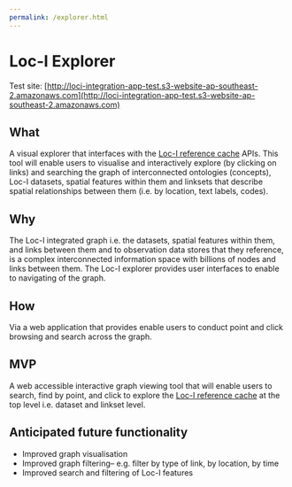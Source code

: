 ```yaml
---
permalink: /explorer.html
---
```


# Loc-I Explorer

Test site:
[http://loci-integration-app-test.s3-website-ap-southeast-2.amazonaws.com](http://loci-integration-app-test.s3-website-ap-southeast-2.amazonaws.com)

## What

A visual explorer that interfaces with the [Loc-I reference cache](ref-cache.md) APIs. This tool will enable users to visualise and interactively explore (by clicking on links) and searching the graph of interconnected ontologies (concepts), Loc-I datasets, spatial features within them and linksets that describe spatial relationships between them (i.e. by location, text labels, codes). 
     
## Why

The Loc-I integrated graph i.e. the datasets, spatial features within them, and links between them and to observation data stores that they reference, is a complex interconnected information space with billions of nodes and links between them. The Loc-I explorer provides user interfaces to enable to navigating of the graph. 
     
## How 

Via a web application that provides enable users to conduct point and click browsing and search across the graph. 

     
## MVP 
A web accessible interactive graph viewing tool that will enable users to search, find by point, and click to explore the [Loc-I reference cache](ref-cache.md) at the top level i.e. dataset and linkset level.
     
## Anticipated future functionality

* Improved graph visualisation 
* Improved graph filtering– e.g. filter by type of link, by location, by time 
* Improved search and filtering of Loc-I features